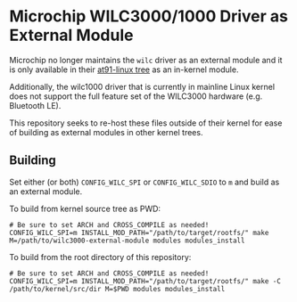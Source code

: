 # Microchip WILC3000/1000 Driver as External Module

Microchip no longer maintains the `wilc` driver as an external module and it is only available in their [at91-linux tree](https://github.com/linux4sam/linux-at91) as an in-kernel module.

Additionally, the wilc1000 driver that is currently in mainline Linux kernel does not support the full feature set of the WILC3000 hardware (e.g. Bluetooth LE).

This repository seeks to re-host these files outside of their kernel for ease of building as external modules in other kernel trees.

## Building
Set either (or both) `CONFIG_WILC_SPI` or `CONFIG_WILC_SDIO` to `m` and build as an external module.

To build from kernel source tree as PWD:

```
# Be sure to set ARCH and CROSS_COMPILE as needed!
CONFIG_WILC_SPI=m INSTALL_MOD_PATH="/path/to/target/rootfs/" make M=/path/to/wilc3000-external-module modules modules_install
```


To build from the root directory of this repository:

```
# Be sure to set ARCH and CROSS_COMPILE as needed!
CONFIG_WILC_SPI=m INSTALL_MOD_PATH="/path/to/target/rootfs/" make -C /path/to/kernel/src/dir M=$PWD modules modules_install
```

